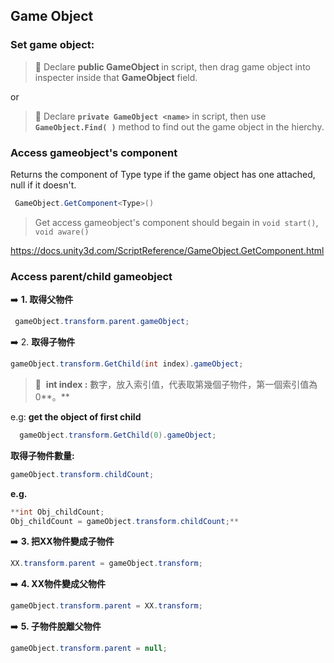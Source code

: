 ## Game Object

### Set game object:

> 📌 Declare **public GameObject <name>** in script, then drag game object into inspecter inside that **GameObject** field.
  
  or 

> 📌 Declare **``private GameObject <name>``** in script, then use **``GameObject.Find( )``** method to find out the game object in the hierchy.

### Access gameobject's component
Returns the component of Type type if the game object has one attached, null if it doesn't.
```cs
 GameObject.GetComponent<Type>() 
```
> Get access gameobject's component should begain in `void start()`, `void aware()`
  
https://docs.unity3d.com/ScriptReference/GameObject.GetComponent.html

### Access parent/child gameobject

➡️ **1. 取得父物件**
```cs
 gameObject.transform.parent.gameObject; 
```

➡️ 2. **取得子物件**
```cs
gameObject.transform.GetChild(int index).gameObject;  
```  
> 📌  **int index :**  數字，放入索引值，代表取第幾個子物件，第一個索引值為0**。**

e.g:  **get the object of first child**
```cs
  gameObject.transform.GetChild(0).gameObject;
```
  
**取得子物件數量:**
```cs
gameObject.transform.childCount;
```
**e.g.** 

```csharp
**int Obj_childCount;
Obj_childCount = gameObject.transform.childCount;**
```

➡️  **3. 把XX物件變成子物件**
```cs
XX.transform.parent = gameObject.transform;
```
  
➡️ **4. XX物件變成父物件** 
```cs
gameObject.transform.parent = XX.transform;  
```
  
➡️ **5. 子物件脫離父物件**
```cs
gameObject.transform.parent = null;
```
